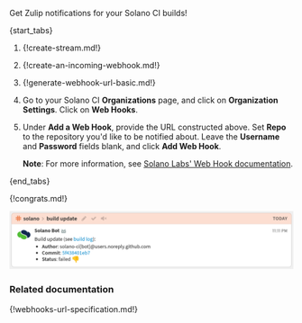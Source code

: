 Get Zulip notifications for your Solano CI builds!

{start_tabs}

1. {!create-stream.md!}

1. {!create-an-incoming-webhook.md!}

1. {!generate-webhook-url-basic.md!}

1. Go to your Solano CI **Organizations** page, and click on
   **Organization Settings**. Click on **Web Hooks**.

1. Under **Add a Web Hook**, provide the URL constructed above.
   Set **Repo** to the repository you'd like to be notified about.
   Leave the **Username** and **Password** fields blank, and click
   **Add Web Hook**.



   **Note**: For more information, see [Solano Labs' Web Hook documentation][1].

[1]: http://docs.solanolabs.com/Setup/webhooks/#build-notification-web-hooks-outgoing

{end_tabs}

{!congrats.md!}

![](/static/images/integrations/solano/001.png)

### Related documentation

{!webhooks-url-specification.md!}
